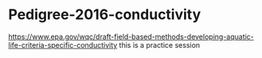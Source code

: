 # Pedigree-2016-conductivity
https://www.epa.gov/wqc/draft-field-based-methods-developing-aquatic-life-criteria-specific-conductivity
this is a practice session
